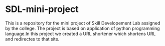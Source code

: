 # SDL-mini-project
This is a repository for the mini project of Skill Developement  Lab  assigned by the college. The project is based on application of python programming language.In this project we created  a URL shortener which shortens URL and redirectes to that site.
